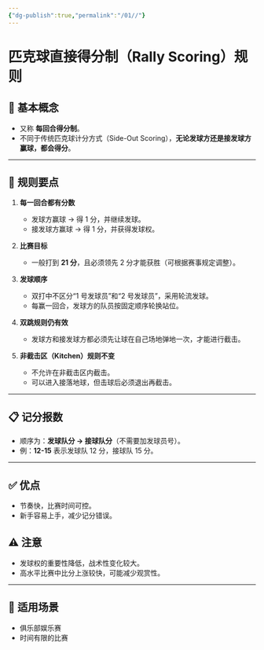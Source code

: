 ```yaml
---
{"dg-publish":true,"permalink":"/01//"}
---
```


# 匹克球直接得分制（Rally Scoring）规则

## 🎯 基本概念
- 又称 **每回合得分制**。
- 不同于传统匹克球计分方式（Side-Out Scoring），**无论发球方还是接发球方赢球，都会得分**。

---

## 🏓 规则要点
1. **每一回合都有分数**
   - 发球方赢球 → 得 1 分，并继续发球。
   - 接发球方赢球 → 得 1 分，并获得发球权。

2. **比赛目标**
   - 一般打到 **21 分**，且必须领先 2 分才能获胜（可根据赛事规定调整）。

3. **发球顺序**
   - 双打中不区分“1 号发球员”和“2 号发球员”，采用轮流发球。
   - 每赢一回合，发球方的队员按固定顺序轮换站位。

4. **双跳规则仍有效**
   - 发球方和接发球方都必须先让球在自己场地弹地一次，才能进行截击。

5. **非截击区（Kitchen）规则不变**
   - 不允许在非截击区内截击。
   - 可以进入接落地球，但击球后必须退出再截击。

---

## 📋 记分报数
- 顺序为：**发球队分 → 接球队分**（不需要加发球员号）。
- 例：**12-15** 表示发球队 12 分，接球队 15 分。

---

## ✅ 优点
- 节奏快，比赛时间可控。
- 新手容易上手，减少记分错误。

## ⚠ 注意
- 发球权的重要性降低，战术性变化较大。
- 高水平比赛中比分上涨较快，可能减少观赏性。

---

## 📌 适用场景
- 俱乐部娱乐赛
- 时间有限的比赛
